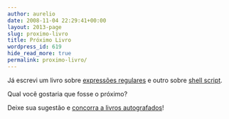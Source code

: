 ```yaml
---
author: aurelio
date: 2008-11-04 22:29:41+00:00
layout: 2013-page
slug: proximo-livro
title: Próximo Livro
wordpress_id: 619
hide_read_more: true
permalink: proximo-livro/
---
```


Já escrevi um livro sobre [expressões regulares](http://www.piazinho.com.br) e outro sobre [shell script](http://www.shellscript.com.br).

Qual você gostaria que fosse o próximo?

Deixe sua sugestão e [concorra a livros autografados](http://aurelio.net/blog/2008/11/04/ajude-a-escolher-o-proximo-livro/)!
